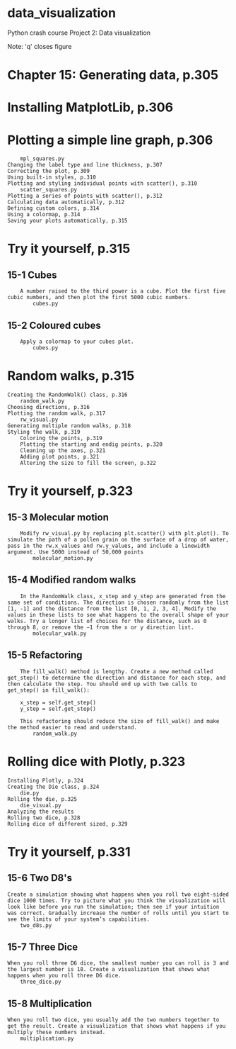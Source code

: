 # data_visualization

Python crash course
Project 2: Data visualization

Note: 'q' closes figure

# Chapter 15: Generating data, p.305

# Installing MatplotLib, p.306
# Plotting a simple line graph, p.306
        mpl_squares.py
    Changing the label type and line thickness, p.307
    Correcting the plot, p.309
    Using built-in styles, p.310
    Plotting and styling individual points with scatter(), p.310
        scatter_squares.py
    Plotting a series of points with scatter(), p.312
    Calculating data automatically, p.312
    Defining custom colors, p.314
    Using a colormap, p.314
    Saving your plots automatically, p.315


# Try it yourself, p.315
## 15-1 Cubes
        A number raised to the third power is a cube. Plot the first five cubic numbers, and then plot the first 5000 cubic numbers.
            cubes.py
    
## 15-2 Coloured cubes
        Apply a colormap to your cubes plot.
            cubes.py


# Random walks, p.315
    Creating the RandomWalk() class, p.316
        random_walk.py
    Choosing directions, p.316
    Plotting the random walk, p.317
        rw_visual.py
    Generating multiple random walks, p.318
    Styling the walk, p.319
        Coloring the points, p.319
        Plotting the starting and endig points, p.320
        Cleaning up the axes, p.321
        Adding plot points, p.321
        Altering the size to fill the screen, p.322


# Try it yourself, p.323
## 15-3 Molecular motion
        Modify rw_visual.py by replacing plt.scatter() with plt.plot(). To simulate the path of a pollen grain on the surface of a drop of water, pass in the rw.x_values and rw.y_values, and include a linewidth argument. Use 5000 instead of 50,000 points
            molecular_motion.py
    
## 15-4 Modified random walks
        In the RandomWalk class, x_step and y_step are generated from the same set of conditions. The direction is chosen randomly from the list [1, -1] and the distance from the list [0, 1, 2, 3, 4]. Modify the values in these lists to see what happens to the overall shape of your walks. Try a longer list of choices for the distance, such as 0 through 8, or remove the −1 from the x or y direction list.
            molecular_walk.py
    
## 15-5 Refactoring
        The fill_walk() method is lengthy. Create a new method called get_step() to determine the direction and distance for each step, and then calculate the step. You should end up with two calls to get_step() in fill_walk():
        
        x_step = self.get_step()
        y_step = self.get_step()
        
        This refactoring should reduce the size of fill_walk() and make the method easier to read and understand.
            random_walk.py


# Rolling dice with Plotly, p.323
    Installing Plotly, p.324
    Creating the Die class, p.324
        die.py
    Rolling the die, p.325
        die_visual.py
    Analyzing the results
    Rolling two dice, p.328
    Rolling dice of different sized, p.329


# Try it yourself, p.331
## 15-6 Two D8's
    Create a simulation showing what happens when you roll two eight-sided dice 1000 times. Try to picture what you think the visualization will look like before you run the simulation; then see if your intuition was correct. Gradually increase the number of rolls until you start to see the limits of your system’s capabilities.
        two_d8s.py

## 15-7 Three Dice
    When you roll three D6 dice, the smallest number you can roll is 3 and the largest number is 18. Create a visualization that shows what happens when you roll three D6 dice.
        three_dice.py

## 15-8 Multiplication
    When you roll two dice, you usually add the two numbers together to get the result. Create a visualization that shows what happens if you multiply these numbers instead.
        multiplication.py
